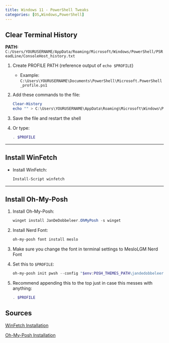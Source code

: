 ```yaml
---
title: Windows 11 - PowerShell Tweaks
categories: [OS,Windows,PowerShell]
---
```


## Clear Terminal History

**PATH:** `C:/Users/YOURUSERNAME/AppData/Roaming/Microsoft/Windows/PowerShell/PSReadLine/ConsoleHost_history.txt`

1. Create PROFILE PATH (reference output of `echo $PROFILE`)
   - Example: `C:\Users\YOURUSERNAME\Documents\PowerShell\Microsoft.PowerShell_profile.ps1`
2. Add these commands to the file:

   ```powershell
   Clear-History
   echo "" > C:\Users\YOURUSERNAME\AppData\Roaming\Microsoft\Windows\PowerShell\PSReadLine\ConsoleHost_history.txt
   ```

3. Save the file and restart the shell
4. Or type:

   ```powershell
   . $PROFILE
   ```

---

## Install WinFetch

- Install WinFetch:

   ```powershell
   Install-Script winfetch
   ```

---

## Install Oh-My-Posh

1. Install Oh-My-Posh:

   ```powershell
   winget install JanDeDobbeleer.OhMyPosh -s winget
   ```

2. Install Nerd Font:

   ```powershell
   oh-my-posh font install meslo
   ```

3. Make sure you change the font in terminal settings to MesloLGM Nerd Font
4. Set this to `$PROFILE`:

   ```powershell
   oh-my-posh init pwsh --config "$env:POSH_THEMES_PATH\jandedobbeleer.omp.json" | Invoke-Expression
   ```

5. Recommend appending this to the top just in case this messes with anything:

   ```powershell
   . $PROFILE
   ```

## Sources

[WinFetch Installation](https://github.com/lptstr/winfetch/wiki/Installation)

[Oh-My-Posh Installation](https://ohmyposh.dev/docs/installation/windows)
